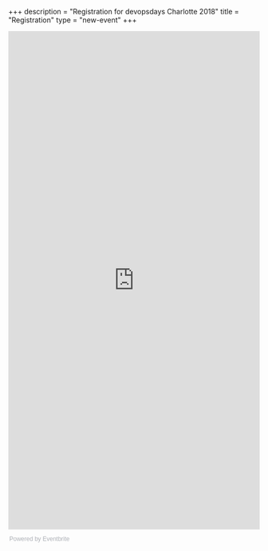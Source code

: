 +++
description = "Registration for devopsdays Charlotte 2018"
title = "Registration"
type = "new-event"
+++
<div style="width:100%; text-align:left;">

<div style="width:100%; text-align:left;" ><iframe  src="https://www.eventbrite.com/e/devopsdays-charlotte-2018-tickets-38783477425?ref=eweb" frameborder="0" height="1000" width="100%" vspace="0" hspace="0" marginheight="5" marginwidth="5" scrolling="auto" allowtransparency="true"></iframe><div style="font-family:Helvetica, Arial; font-size:12px; padding:10px 0 5px; margin:2px; width:100%; text-align:left;" ><a class="powered-by-eb" style="color: #ADB0B6; text-decoration: none;" target="_blank" href="http://www.eventbrite.com/">Powered by Eventbrite</a></div></div>

</div>